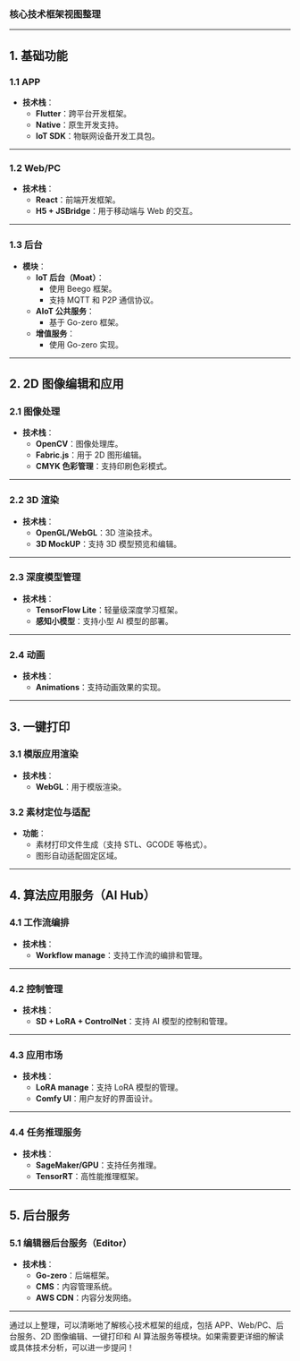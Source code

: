 ### **核心技术框架视图整理**

---

## **1. 基础功能**

### **1.1 APP**
- **技术栈**：
  - **Flutter**：跨平台开发框架。
  - **Native**：原生开发支持。
  - **IoT SDK**：物联网设备开发工具包。

---

### **1.2 Web/PC**
- **技术栈**：
  - **React**：前端开发框架。
  - **H5 + JSBridge**：用于移动端与 Web 的交互。

---

### **1.3 后台**
- **模块**：
  - **IoT 后台（Moat）**：
    - 使用 Beego 框架。
    - 支持 MQTT 和 P2P 通信协议。
  - **AIoT 公共服务**：
    - 基于 Go-zero 框架。
  - **增值服务**：
    - 使用 Go-zero 实现。

---

## **2. 2D 图像编辑和应用**

### **2.1 图像处理**
- **技术栈**：
  - **OpenCV**：图像处理库。
  - **Fabric.js**：用于 2D 图形编辑。
  - **CMYK 色彩管理**：支持印刷色彩模式。

---

### **2.2 3D 渲染**
- **技术栈**：
  - **OpenGL/WebGL**：3D 渲染技术。
  - **3D MockUP**：支持 3D 模型预览和编辑。

---

### **2.3 深度模型管理**
- **技术栈**：
  - **TensorFlow Lite**：轻量级深度学习框架。
  - **感知小模型**：支持小型 AI 模型的部署。

---

### **2.4 动画**
- **技术栈**：
  - **Animations**：支持动画效果的实现。

---

## **3. 一键打印**

### **3.1 模版应用渲染**
- **技术栈**：
  - **WebGL**：用于模版渲染。

### **3.2 素材定位与适配**
- **功能**：
  - 素材打印文件生成（支持 STL、GCODE 等格式）。
  - 图形自动适配固定区域。

---

## **4. 算法应用服务（AI Hub）**

### **4.1 工作流编排**
- **技术栈**：
  - **Workflow manage**：支持工作流的编排和管理。

---

### **4.2 控制管理**
- **技术栈**：
  - **SD + LoRA + ControlNet**：支持 AI 模型的控制和管理。

---

### **4.3 应用市场**
- **技术栈**：
  - **LoRA manage**：支持 LoRA 模型的管理。
  - **Comfy UI**：用户友好的界面设计。

---

### **4.4 任务推理服务**
- **技术栈**：
  - **SageMaker/GPU**：支持任务推理。
  - **TensorRT**：高性能推理框架。

---

## **5. 后台服务**

### **5.1 编辑器后台服务（Editor）**
- **技术栈**：
  - **Go-zero**：后端框架。
  - **CMS**：内容管理系统。
  - **AWS CDN**：内容分发网络。

---

通过以上整理，可以清晰地了解核心技术框架的组成，包括 APP、Web/PC、后台服务、2D 图像编辑、一键打印和 AI 算法服务等模块。如果需要更详细的解读或具体技术分析，可以进一步提问！

